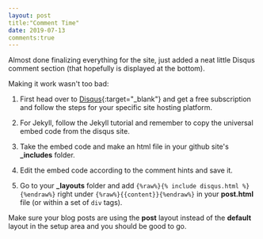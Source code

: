 ```yaml
---
layout: post
title:"Comment Time"
date: 2019-07-13
comments:true
---
```


Almost done finalizing everything for the site, just added a neat little Disqus comment section (that hopefully is displayed at the bottom).

Making it work wasn't too bad:

1. First head over to [Disqus](https://disqus.com){:target="_blank"} and get a free subscription and follow the steps for your specific site hosting platform.

2. For Jekyll, follow the Jekyll tutorial and remember to copy the universal embed code from the disqus site.

3. Take the embed code and make an html file in your github site's **_includes** folder.

4. Edit the embed code according to the comment hints and save it.

5. Go to your **_layouts** folder and add ```{%raw%}{% include disqus.html %}{%endraw%}```	right under ```{%raw%}{{content}}{%endraw%}``` in your **post.html** file (or within a set of ```div``` tags).

Make sure your blog posts are using the **post** layout instead of the **default** layout in the setup area and you should be good to go.
